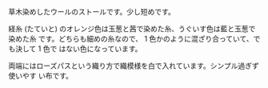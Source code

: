 草木染めしたウールのストールです。少し短めです。

経糸 (たていと) のオレンジ色は玉葱と茜で染めた糸、うぐいす色は藍と玉葱で染めた糸
です。どちらも細めの糸なので、 1 色かのように混ざり合っていて、でも決して 1 色で
はない色になっています。

両端にはローズパスという織り方で織模様を白で入れています。シンプル過ぎず使いやす
い布です。
